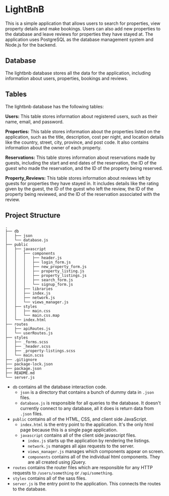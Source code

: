 # LightBnB

This is a simple application that allows users to search for properties, view property details and make bookings. Users can also add new properties to the database and leave reviews for properties they have stayed at. The application uses PostgreSQL as the database management system and Node.js for the backend.

## Database
 The lightbnb database stores all the data for the application, including information about users, properties, bookings and reviews.

## Tables
The lightbnb database has the following tables:

**Users:** This table stores information about registered users, such as their name, email, and password.

**Properties:** This table stores information about the properties listed on the application, such as the title, description, cost per night, and location details like the country, street, city, province, and post code. It also contains information about the owner of each property.

**Reservations:** This table stores information about reservations made by guests, including the start and end dates of the reservation, the ID of the guest who made the reservation, and the ID of the property being reserved.

**Property_Reviews:** This table stores information about reviews left by guests for properties they have stayed in. It includes details like the rating given by the guest, the ID of the guest who left the review, the ID of the property being reviewed, and the ID of the reservation associated with the review.

## Project Structure

```
.
├── db
│   ├── json
│   └── database.js
├── public
│   ├── javascript
│   │   ├── components 
│   │   │   ├── header.js
│   │   │   ├── login_form.js
│   │   │   ├── new_property_form.js
│   │   │   ├── property_listing.js
│   │   │   ├── property_listings.js
│   │   │   ├── search_form.js
│   │   │   └── signup_form.js
│   │   ├── libraries
│   │   ├── index.js
│   │   ├── network.js
│   │   └── views_manager.js
│   ├── styles
│   │   ├── main.css
│   │   └── main.css.map
│   └── index.html
├── routes
│   ├── apiRoutes.js
│   └── userRoutes.js
├── styles  
│   ├── _forms.scss
│   ├── _header.scss
│   ├── _property-listings.scss
│   └── main.scss
├── .gitignore
├── package-lock.json
├── package.json
├── README.md
└── server.js
```

* `db` contains all the database interaction code.
  * `json` is a directory that contains a bunch of dummy data in `.json` files.
  * `database.js` is responsible for all queries to the database. It doesn't currently connect to any database, all it does is return data from `.json` files.
* `public` contains all of the HTML, CSS, and client side JavaScript. 
  * `index.html` is the entry point to the application. It's the only html page because this is a single page application.
  * `javascript` contains all of the client side javascript files.
    * `index.js` starts up the application by rendering the listings.
    * `network.js` manages all ajax requests to the server.
    * `views_manager.js` manages which components appear on screen.
    * `components` contains all of the individual html components. They are all created using jQuery.
* `routes` contains the router files which are responsible for any HTTP requests to `/users/something` or `/api/something`. 
* `styles` contains all of the sass files. 
* `server.js` is the entry point to the application. This connects the routes to the database.
